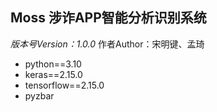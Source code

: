 ## Moss 涉诈APP智能分析识别系统
*版本号Version：1.0.0*
作者Author：宋明键、孟琦

 - python==3.10
 - keras==2.15.0
 - tensorflow==2.15.0
 - pyzbar



<!--stackedit_data:
eyJoaXN0b3J5IjpbMzMwNDMyMDQ2XX0=
-->